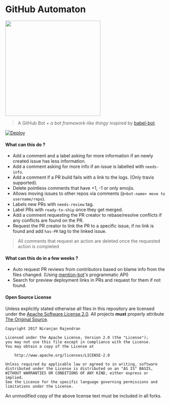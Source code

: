 # GitHub Automaton

<img src="https://github.com/niranjan94/github-automaton/blob/master/public/img/blue-robot-hi.png?raw=true" width="300">

> A GitHub Bot + _a bot framework-like thingy_ inspired by [babel-bot](https://github.com/babel/babel-bot).

[![Deploy](https://www.herokucdn.com/deploy/button.svg)](https://heroku.com/deploy)


#### What can this do ?

- Add a comment and a label asking for more information if an newly created issue has less information.
- Add a comment asking for more info if an issue is labelled with `needs-info`.
- Add a comment if a PR build fails with a link to the logs. (Only travis supported).
- Delete pointless comments that have +1, -1 or only emojis.
- Allows moving issues to other repos via comments (`@<bot-name> move to username/repo`).
- Labels new PRs with `needs-review` tag.
- Label PRs with `ready-to-ship` once they get merged.
- Add a comment requesting the PR creator to rebase/resolve conflicts if any conflicts are found on the PR.
- Request the PR creator to link the PR to a specific issue, if no link is found and add `has-PR` tag to the linked issue.

> All comments that request an action are deleted once the requested action is completed

#### What can this do in a few weeks ?
- Auto request PR reviews from contributors based on blame info from the files changed. (Using [mention-bot](https://github.com/facebook/mention-bot)'s programmatic API)
- Search for preview deployment links in PRs and request for them if not found.

#### Open Source License

Unless explicitly stated otherwise all files in this repository are licensed under the [Apache Software License 2.0](http://www.apache.org/licenses/LICENSE-2.0.html). All projects **must** properly attribute [The Original Source](https://github.com/niranjan94/github-automaton). 

```
Copyright 2017 Niranjan Rajendran

Licensed under the Apache License, Version 2.0 (the "License");
you may not use this file except in compliance with the License.
You may obtain a copy of the License at

    http://www.apache.org/licenses/LICENSE-2.0

Unless required by applicable law or agreed to in writing, software
distributed under the License is distributed on an "AS IS" BASIS,
WITHOUT WARRANTIES OR CONDITIONS OF ANY KIND, either express or implied.
See the License for the specific language governing permissions and
limitations under the License.
```

An unmodified copy of the above license text must be included in all forks.